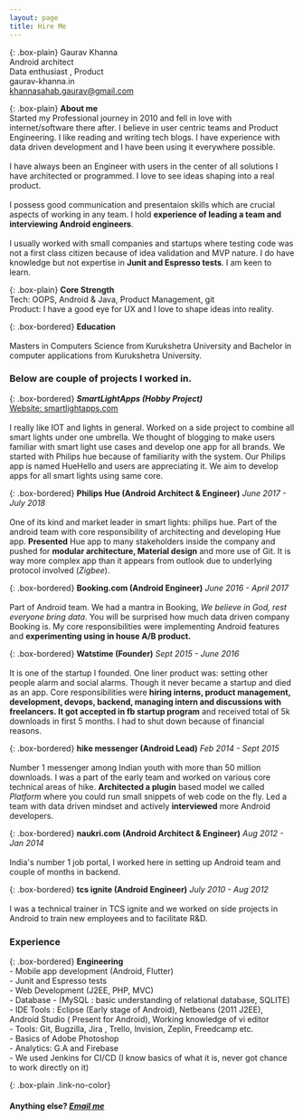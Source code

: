 ```yaml
---
layout: page
title: Hire Me
---
```


{: .box-plain}
Gaurav Khanna <br/> Android architect <br/> Data enthusiast , Product <br/> gaurav-khanna.in <br/> khannasahab.gaurav@gmail.com


{: .box-plain}
**About me**<br/>Started my Professional journey in 2010 and fell in love with internet/software there after. I believe in user centric teams and Product Engineering. I like reading and writing tech blogs. I have experience with data driven development and I have been using it everywhere possible.<br/><br/>
 I have always been an Engineer with users in the center of all solutions I have architected or programmed. I love to see ideas shaping into a real product.
<br/><br/>
I possess good communication and presentaion skills which are crucial aspects of working in any team. I hold **experience of leading a team and interviewing Android engineers**.<br/><br/>I usually worked with small companies and startups where testing code was not a first class citizen because of idea validation and MVP nature. I do have knowledge but not expertise in **Junit and Espresso tests**. I am keen to learn.

{: .box-plain}
**Core Strength**<br/> Tech: OOPS, Android & Java, Product Management, git<br/>Product: I have a good eye for UX and I love to shape ideas into reality.



{: .box-bordered}
**Education**
<br/><br/>
Masters in Computers Science from Kurukshetra University and Bachelor in computer applications from Kurukshetra University.

### Below are couple of projects I worked in.

{: .box-bordered}
***SmartLightApps (Hobby Project)***<br/> [Website: smartlightapps.com](https://smartlightapps.com)
<br/><br/>
I really like IOT and lights in general. Worked on a side project to combine all smart lights under one umbrella. We thought of blogging to make users familiar with smart light use cases and develop one app for all brands. We started with Philips hue because of familiarity with the system. Our Philips app is named HueHello and users are appreciating it. We aim to develop apps for all smart lights using same core.<br/>

{: .box-bordered}
**Philips Hue (Android Architect & Engineer)**
*June 2017 - July 2018*
<br/><br/>
One of its kind and market leader in smart lights: philips hue. Part of the android team with core responsibility of architecting and developing Hue app. **Presented** Hue app to many stakeholders inside the company and pushed for **modular architecture, Material design** and more use of Git. It is way more complex app than it appears from outlook due to underlying protocol involved (*Zigbee*).


{: .box-bordered}
**Booking.com (Android Engineer)**
*June 2016 - April 2017*
<br/><br/>
Part of Android team. We had a mantra in Booking, *We believe in God, rest everyone bring data*. You will be surprised how much data driven company Booking is. My core responsibilities were implementing Android features and **experimenting using in house A/B product.**

{: .box-bordered}
**Watstime (Founder)**
*Sept 2015 - June 2016*
<br/><br/>
It is one of the startup I founded. One liner product was: setting other people alarm and social alarms. Though it never became a startup and died as an app. Core responsibilities were **hiring interns, product management, development, devops, backend, managing intern and discussions with freelancers. It got accepted in fb startup program** and received total of 5k downloads in first 5 months. I had to shut down because of financial reasons.

{: .box-bordered}
**hike messenger (Android Lead)**
*Feb 2014 - Sept 2015*
<br/><br/>
Number 1 messenger among Indian youth with more than 50 million downloads. I was a part of the early team and worked on various core technical areas of hike. **Architected a plugin** based model we called *Platform* where you could run small snippets of web code on the fly. Led a team with data driven mindset and actively **interviewed** more Android developers.

{: .box-bordered}
**naukri.com (Android Architect & Engineer)**
*Aug 2012 - Jan 2014*
<br/><br/>
India's number 1 job portal, I worked here in setting up Android team and couple of months in backend.

{: .box-bordered}
**tcs ignite (Android Engineer)**
*July 2010 - Aug 2012*
<br/><br/>
I was a technical trainer in TCS ignite and we worked on side projects in Android to train new employees and to facilitate R&D.

### Experience

{: .box-bordered}
**Engineering**
<br/>- Mobile app development (Android, Flutter) <br/>- Junit and Espresso tests<br/>- Web Development (J2EE, PHP, MVC) <br/>- Database - (MySQL : basic understanding of relational database, SQLITE) <br/>- IDE Tools : Eclipse (Early stage of Android), Netbeans (2011 J2EE), Android Studio ( Present for Android), Working knowledge of vi editor <br/>- Tools: Git, Bugzilla, Jira , Trello, Invision, Zeplin, Freedcamp etc. <br/> - Basics of Adobe Photoshop <br/> - Analytics: G.A and Firebase <br/> - We used Jenkins for CI/CD (I know basics of what it is, never got chance to work directly on it)

{: .box-plain .link-no-color}
#### Anything else? *[Email me](mailto:{{site.personal_email}})*
